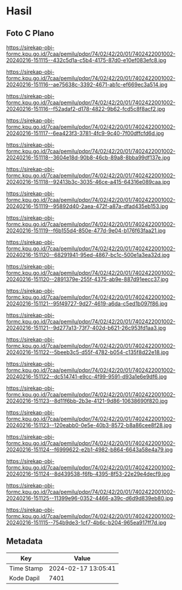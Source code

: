 # Hasil

## Foto C Plano

https://sirekap-obj-formc.kpu.go.id/7caa/pemilu/pdpr/74/02/42/20/01/7402422001002-20240216-151115--432c5d1a-c5b4-4175-87d0-e10ef083efc8.jpg

https://sirekap-obj-formc.kpu.go.id/7caa/pemilu/pdpr/74/02/42/20/01/7402422001002-20240216-151116--ae75638c-3392-4671-ab1c-ef669ec3a514.jpg

https://sirekap-obj-formc.kpu.go.id/7caa/pemilu/pdpr/74/02/42/20/01/7402422001002-20240216-151116--f52adaf2-d178-4822-9b62-fcd5c8f8acf2.jpg

https://sirekap-obj-formc.kpu.go.id/7caa/pemilu/pdpr/74/02/42/20/01/7402422001002-20240216-151117--6ea423f3-3781-4fc9-9c40-7f00dffcfd6d.jpg

https://sirekap-obj-formc.kpu.go.id/7caa/pemilu/pdpr/74/02/42/20/01/7402422001002-20240216-151118--3604e18d-90b8-46cb-89a8-8bba99df137e.jpg

https://sirekap-obj-formc.kpu.go.id/7caa/pemilu/pdpr/74/02/42/20/01/7402422001002-20240216-151118--92413b3c-3035-46ce-a415-64316e089caa.jpg

https://sirekap-obj-formc.kpu.go.id/7caa/pemilu/pdpr/74/02/42/20/01/7402422001002-20240216-151119--95892d40-2aea-472f-a87a-dfad435eb153.jpg

https://sirekap-obj-formc.kpu.go.id/7caa/pemilu/pdpr/74/02/42/20/01/7402422001002-20240216-151119--f6b155d4-850e-477d-9e04-b176f63faa21.jpg

https://sirekap-obj-formc.kpu.go.id/7caa/pemilu/pdpr/74/02/42/20/01/7402422001002-20240216-151120--68291941-95ed-4867-bc1c-500e1a3ea32d.jpg

https://sirekap-obj-formc.kpu.go.id/7caa/pemilu/pdpr/74/02/42/20/01/7402422001002-20240216-151120--2891379e-255f-4375-ab9e-887d91eecc37.jpg

https://sirekap-obj-formc.kpu.go.id/7caa/pemilu/pdpr/74/02/42/20/01/7402422001002-20240216-151121--95f49727-9d27-4619-a6da-c5ed1b097f86.jpg

https://sirekap-obj-formc.kpu.go.id/7caa/pemilu/pdpr/74/02/42/20/01/7402422001002-20240216-151121--9d277a13-73f7-402d-b621-26c953fd1aa3.jpg

https://sirekap-obj-formc.kpu.go.id/7caa/pemilu/pdpr/74/02/42/20/01/7402422001002-20240216-151122--5beeb3c5-d55f-4782-b054-c135f8d22e18.jpg

https://sirekap-obj-formc.kpu.go.id/7caa/pemilu/pdpr/74/02/42/20/01/7402422001002-20240216-151122--dc514741-e9cc-4f99-9591-d93a1e6e9df6.jpg

https://sirekap-obj-formc.kpu.go.id/7caa/pemilu/pdpr/74/02/42/20/01/7402422001002-20240216-151123--8d11f6bb-2b3e-4121-9d86-10638690f820.jpg

https://sirekap-obj-formc.kpu.go.id/7caa/pemilu/pdpr/74/02/42/20/01/7402422001002-20240216-151123--120eabb0-0e5e-40b3-8572-b8a86cee8f28.jpg

https://sirekap-obj-formc.kpu.go.id/7caa/pemilu/pdpr/74/02/42/20/01/7402422001002-20240216-151124--f6999622-e2b1-4982-b864-6643a58e4a79.jpg

https://sirekap-obj-formc.kpu.go.id/7caa/pemilu/pdpr/74/02/42/20/01/7402422001002-20240216-151124--8d439538-f6fb-4395-8f53-22e29e4decf9.jpg

https://sirekap-obj-formc.kpu.go.id/7caa/pemilu/pdpr/74/02/42/20/01/7402422001002-20240216-151125--11399e96-0352-4466-a39c-d6d9d839eb80.jpg

https://sirekap-obj-formc.kpu.go.id/7caa/pemilu/pdpr/74/02/42/20/01/7402422001002-20240216-151115--754b9de3-1cf7-4b6c-b204-965ea917ff7d.jpg


## Metadata

| Key        | Value               |
| ---------- | ------------------- |
| Time Stamp | 2024-02-17 13:05:41 |
| Kode Dapil | 7401                |



